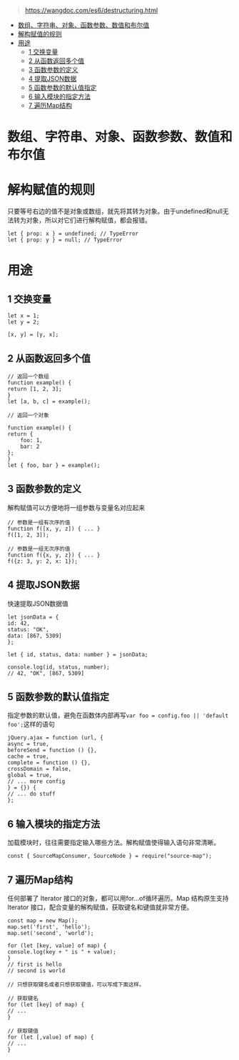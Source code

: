 > https://wangdoc.com/es6/destructuring.html

- [数组、字符串、对象、函数参数、数值和布尔值](#数组字符串对象函数参数数值和布尔值)
- [解构赋值的规则](#解构赋值的规则)
- [用途](#用途)
  - [1 交换变量](#1-交换变量)
  - [2 从函数返回多个值](#2-从函数返回多个值)
  - [3 函数参数的定义](#3-函数参数的定义)
  - [4 提取JSON数据](#4-提取json数据)
  - [5 函数参数的默认值指定](#5-函数参数的默认值指定)
  - [6 输入模块的指定方法](#6-输入模块的指定方法)
  - [7 遍历Map结构](#7-遍历map结构)

# 数组、字符串、对象、函数参数、数值和布尔值

# 解构赋值的规则

只要等号右边的值不是对象或数组，就先将其转为对象。由于undefined和null无法转为对象，所以对它们进行解构赋值，都会报错。

    let { prop: x } = undefined; // TypeError
    let { prop: y } = null; // TypeError


# 用途
## 1 交换变量

    let x = 1;
    let y = 2;

    [x, y] = [y, x];

## 2 从函数返回多个值

    // 返回一个数组
    function example() {
    return [1, 2, 3];
    }
    let [a, b, c] = example();

    // 返回一个对象

    function example() {
    return {
        foo: 1,
        bar: 2
    };
    }
    let { foo, bar } = example();

## 3 函数参数的定义

解构赋值可以方便地将一组参数与变量名对应起来

    // 参数是一组有次序的值
    function f([x, y, z]) { ... }
    f([1, 2, 3]);

    // 参数是一组无次序的值
    function f({x, y, z}) { ... }
    f({z: 3, y: 2, x: 1});

## 4 提取JSON数据

快速提取JSON数据值

    let jsonData = {
    id: 42,
    status: "OK",
    data: [867, 5309]
    };

    let { id, status, data: number } = jsonData;

    console.log(id, status, number);
    // 42, "OK", [867, 5309]

## 5 函数参数的默认值指定

指定参数的默认值，避免在函数体内部再写`var foo = config.foo || 'default foo';`这样的语句

    jQuery.ajax = function (url, {
    async = true,
    beforeSend = function () {},
    cache = true,
    complete = function () {},
    crossDomain = false,
    global = true,
    // ... more config
    } = {}) {
    // ... do stuff
    };

## 6 输入模块的指定方法

加载模块时，往往需要指定输入哪些方法。解构赋值使得输入语句非常清晰。

    const { SourceMapConsumer, SourceNode } = require("source-map");

## 7 遍历Map结构

任何部署了 Iterator 接口的对象，都可以用for...of循环遍历。Map 结构原生支持 Iterator 接口，配合变量的解构赋值，获取键名和键值就非常方便。

    const map = new Map();
    map.set('first', 'hello');
    map.set('second', 'world');

    for (let [key, value] of map) {
    console.log(key + " is " + value);
    }
    // first is hello
    // second is world
    
    // 只想获取键名或者只想获取键值，可以写成下面这样。

    // 获取键名
    for (let [key] of map) {
    // ...
    }

    // 获取键值
    for (let [,value] of map) {
    // ...
    }


